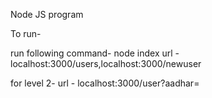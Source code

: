 Node JS program


To run- 

run following command-
node index
url - localhost:3000/users,localhost:3000/newuser

for level 2-
url - localhost:3000/user?aadhar=<aadhar number>
